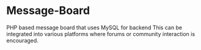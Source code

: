 # Message-Board
PHP based message board that uses MySQL for backend
This can be integrated into various platforms where forums or community interaction is encouraged.
